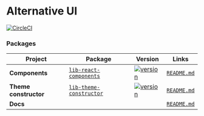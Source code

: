 # Alternative UI
[![CircleCI](https://circleci.com/gh/PeculiarVentures/react-components.svg?style=svg&circle-token=e09e288d212560eb0fc4a250a0d9c05394df2c3b)](https://circleci.com/gh/PeculiarVentures/react-components)

### Packages

| Project | Package | Version | Links |
| ------- | ------- | ------- |:-----:|
| **Components** | [`lib-react-components`](https://www.npmjs.com/package/lib-react-components) | [![version](https://img.shields.io/npm/v/lib-react-components/latest.svg)](https://www.npmjs.com/package/lib-react-components) | [`README.md`](packages/components/README.md)
| **Theme constructor** | [`lib-theme-constructor`](https://www.npmjs.com/package/lib-theme-contructor) | [![version](https://img.shields.io/npm/v/lib-theme-contructor/latest.svg)](https://www.npmjs.com/package/lib-theme-contructor) | [`README.md`](packages/theme-constructor/README.md)
| **Docs** |  | | [`README.md`](packages/docs/README.md)
